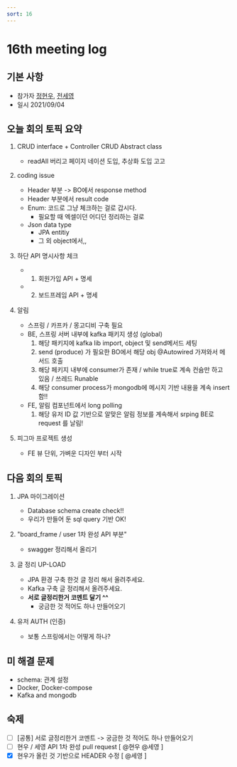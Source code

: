 ```yaml
---
sort: 16
---
```


# 16th meeting log

## 기본 사항
- 참가자 [정현우](https://github.com/Nuung), [전세영](https://github.com/SeyoungJeon)
- 일시 2021/09/04

## 오늘 회의 토픽 요약

1. CRUD interface + Controller CRUD Abstract class 
    - readAll 버리고 페이지 네이션 도입, 추상화 도입 고고 

2. coding issue
    - Header 부분 -> BO에서 response method
    - Header 부분에서 result code 
    - Enum: 코드로 그냥 체크하는 걸로 갑시다. 
        - 필요할 때 엑셀이던 어디던 정리하는 걸로 
    - Json data type
        - JPA entitiy
        - 그 외 object에서,, 

3. 하단 API 명시사항 체크
    - 1. 회원가입 API + 명세
    - 2. 보드프레임 API + 명세

4. 알림
    - 스프링 / 카프카 / 몽고디비 구축 필요 
    - BE, 스프링 서버 내부에 kafka 패키지 생성 (global)
        1) 해당 패키지에 kafka lib import, object 및 send메서드 세팅
        2) send (produce) 가 필요한 BO에서 해당 obj @Autowired 가져와서 메서드 호출 
        3) 해당 페키지 내부에 consumer가 존재 / while true로 계속 컨슘만 하고 있음 / 쓰레드 Runable
        4) 해당 consumer process가 mongodb에 메시지 기반 내용을 계속 insert 함!! 
    - FE, 알림 컴포넌트에서 long polling 
        1) 해당 유저 ID 값 기반으로 알맞은 알림 정보를 계속해서 srping BE로  request 를 날림! 

5. 피그마 프로젝트 생성
    - FE 뷰 단위, 가벼운 디자인 부터 시작

## 다음 회의 토픽

1. JPA 마이그레이션
    - Database schema create check!!
    - 우리가 만들어 둔 sql query 기반 OK!

2. "board_frame / user 1차 완성 API 부분"  
    - swagger 정리해서 올리기

3. 글 정리 UP-LOAD
    - JPA 환경 구축 한것 글 정리 해서 올려주세요.
    - Kafka 구축 글 정리해서 올려주세요.
    - **서로 글정리한거 코멘트 달기 ^^**
        - 궁금한 것 적어도 하나 만들어오기

4. 유저 AUTH (인증)
    - 보통 스프링에서는 어떻게 하나? 

## 미 해결 문제

- schema: 관계 설정
- Docker, Docker-compose
- Kafka and mongodb

## 숙제

- [ ] [공통] 서로 글정리한거 코멘트 -> 궁금한 것 적어도 하나 만들어오기
- [ ] 현우 / 세영 API 1차 완성 pull request [ @현우 @세영 ]
- [x] 현우가 올린 것 기반으로 HEADER 수정 [ @세영 ]
